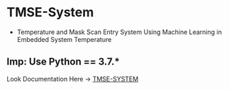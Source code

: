 # TMSE-System

- Temperature and Mask Scan Entry System Using Machine Learning in Embedded System Temperature

## Imp: Use Python == 3.7.*

Look Documentation Here -> [TMSE-SYSTEM](https://whitehatgamer.github.io/TMSE-System/)
